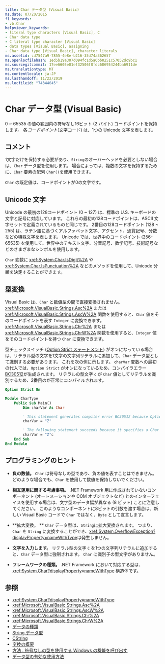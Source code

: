 ```yaml
---
title: Char データ型 (Visual Basic)
ms.date: 07/20/2015
f1_keywords:
- vb.Char
helpviewer_keywords:
- literal type characters [Visual Basic], C
- Char data type
- C literal type character [Visual Basic]
- data types [Visual Basic], assigning
- Char data type [Visual Basic], character literals
ms.assetid: cd7547a9-7855-4e8e-b216-35d74a362657
ms.openlocfilehash: 1ed5b19a307d094fc1d5a6bb0251c57052dc9bc1
ms.sourcegitcommit: 17ee6605e01ef32506f8fdc686954244ba6911de
ms.translationtype: MT
ms.contentlocale: ja-JP
ms.lasthandoff: 11/22/2019
ms.locfileid: "74344045"
---
```

# <a name="char-data-type-visual-basic"></a>Char データ型 (Visual Basic)

0 ~ 65535 の値の範囲内の符号なし16ビット (2 バイト) コードポイントを保持します。 各*コードポイント*(文字コード) は、1つの Unicode 文字を表します。

## <a name="remarks"></a>コメント

1文字だけを保持する必要があり、`String`のオーバーヘッドを必要としない場合は、`Char` データ型を使用します。 場合によっては、複数の文字を保持するために、`Char` 要素の配列 `Char()`を使用できます。

`Char` の既定値は、コードポイントが0の文字です。

## <a name="unicode-characters"></a>Unicode 文字

Unicode の最初の128コードポイント (0 ~ 127) は、標準の U.S. キーボードの文字と記号に対応しています。 これらの最初の128コードポイントは、ASCII 文字セットで定義されているものと同じです。 2番目の128コードポイント (128 ~ 255) は、ラテン語に基づくアルファベット文字、アクセント、通貨記号、分数などの特殊文字を表します。 Unicode では、世界中のコードポイント (256-65535) を使用して、世界中のテキスト文字、分音記号、数学記号、技術記号などのさまざまなシンボルを使用します。

`Char` 変数に <xref:System.Char.IsDigit%2A> や <xref:System.Char.IsPunctuation%2A> などのメソッドを使用して、Unicode 分類を決定することができます。

## <a name="type-conversions"></a>型変換

Visual Basic は、`Char` と数値型の間で直接変換されません。 <xref:Microsoft.VisualBasic.Strings.Asc%2A> または <xref:Microsoft.VisualBasic.Strings.AscW%2A> 関数を使用すると、`Char` 値をそのコードポイントを表す `Integer` に変換できます。 <xref:Microsoft.VisualBasic.Strings.Chr%2A> または <xref:Microsoft.VisualBasic.Strings.ChrW%2A> 関数を使用すると、`Integer` 値をそのコードポイントを持つ `Char` に変換できます。

型チェックスイッチ ([Option Strict ステートメント](../../../visual-basic/language-reference/statements/option-strict-statement.md)) がオンになっている場合は、リテラル型の文字を1文字の文字列リテラルに追加して、`Char` データ型として識別する必要があります。 これを次の例に示します。 `charVar` 変数への最初の代入では、`Option Strict` がオンになっているため、コンパイラエラー [BC30512](../../misc/bc30512.md)が生成されます。 リテラルの型文字 `c` が `Char` 値としてリテラルを識別するため、2番目のが正常にコンパイルされます。

```vb
Option Strict On

Module CharType
    Public Sub Main()
        Dim charVar As Char

        ' This statement generates compiler error BC30512 because Option Strict is On.  
        charVar = "Z"  

        ' The following statement succeeds because it specifies a Char literal.  
        charVar = "Z"c
    End Sub
End Module
```

## <a name="programming-tips"></a>プログラミングのヒント

- **負の数値。** `Char` は符号なしの型であり、負の値を表すことはできません。 どのような場合でも、`Char` を使用して数値を保持しないでください。

- **相互運用に関する考慮事項。** .NET Framework 用に作成されていないコンポーネント (オートメーションや COM オブジェクトなど) とのインターフェイスを使用する場合は、文字型のデータ幅が異なる (8 ビット) ことに注意してください。 このようなコンポーネントに8ビットの引数を渡す場合は、新しい Visual Basic コードで `Char` ではなく、`Byte` として宣言します。

- **拡大変換。  **   `Char` データ型は、`String`に拡大変換されます。 つまり、`Char` を `String` に変換することができ、<xref:System.OverflowException?displayProperty=nameWithType>は発生しません。

- **文字を入力します。** リテラル型の文字 `C` を1つの文字列リテラルに追加すると、`Char` データ型に強制されます。 `Char` に識別子の型文字がありません。

- **フレームワークの種類。** .NET Framework において対応する型は、<xref:System.Char?displayProperty=nameWithType> 構造体です。

## <a name="see-also"></a>参照

- <xref:System.Char?displayProperty=nameWithType>
- <xref:Microsoft.VisualBasic.Strings.Asc%2A>
- <xref:Microsoft.VisualBasic.Strings.AscW%2A>
- <xref:Microsoft.VisualBasic.Strings.Chr%2A>
- <xref:Microsoft.VisualBasic.Strings.ChrW%2A>
- [データの種類](../../../visual-basic/language-reference/data-types/index.md)
- [String データ型](../../../visual-basic/language-reference/data-types/string-data-type.md)
- [CString](../../../visual-basic/language-reference/functions/type-conversion-functions.md)
- [変換の概要](../../../visual-basic/language-reference/keywords/conversion-summary.md)
- [方法 : 符号なしの型を使用する Windows の機能を呼び出す](../../../visual-basic/programming-guide/com-interop/how-to-call-a-windows-function-that-takes-unsigned-types.md)
- [データ型の有効な使用方法](../../../visual-basic/programming-guide/language-features/data-types/efficient-use-of-data-types.md)
